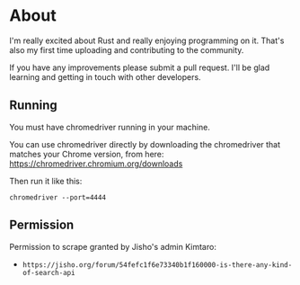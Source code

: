 # About
I'm really excited about Rust and really enjoying programming on it.
That's also my first time uploading and contributing to the community.

If you have any improvements please submit a pull request. I'll be glad learning and getting in touch with other developers.

## Running
You must have chromedriver running in your machine.

You can use chromedriver directly by downloading the chromedriver that matches your Chrome version, from here: https://chromedriver.chromium.org/downloads

Then run it like this:

```
chromedriver --port=4444
```

## Permission
Permission to scrape granted by Jisho's admin Kimtaro:
 *     https://jisho.org/forum/54fefc1f6e73340b1f160000-is-there-any-kind-of-search-api
